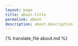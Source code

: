 ```yaml
---
layout: page
title: about.title
permalink: about
description: about.description
---
```


{% translate_file about.md %}
